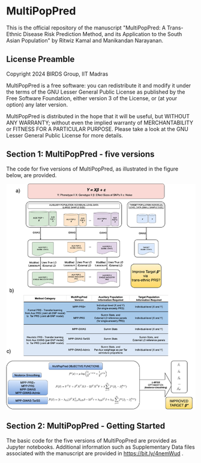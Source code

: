 # MultiPopPred

This is the official repository of the manuscript "MultiPopPred: A Trans-Ethnic Disease Risk Prediction Method, and its Application to the South Asian Population" by Ritwiz Kamal and Manikandan Narayanan.


## License Preamble
Copyright 2024 BIRDS Group, IIT Madras

MultiPopPred is a free software: you can redistribute it and modify it under the terms of the GNU Lesser General Public License as published by the Free Software Foundation, either version 3 of the License, or (at your option) any later version.

MultiPopPred is distributed in the hope that it will be useful, but WITHOUT ANY WARRANTY; without even the implied warranty of MERCHANTABILITY or FITNESS FOR A PARTICULAR PURPOSE. Please take a look at the GNU Lesser General Public License for more details.

## Section 1: MultiPopPred - five versions
The code for five versions of MultiPopPred, as illustrated in the figure below, are provided.

![Methodology Overview](https://github.com/BIRDSgroup/MultiPopPred/blob/main/Figures/Plots/method_github.png)


## Section 2: MultiPopPred - Getting Started

The basic code for the five versions of MultiPopPred are provided as Jupyter notebooks. Additional information such as Supplementary Data files associated with the manuscript are provided in https://bit.ly/4nemWud . 

